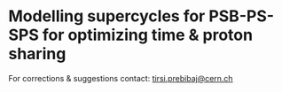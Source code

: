# Modelling supercycles for PSB-PS-SPS for optimizing time & proton sharing

For corrections & suggestions contact: [tirsi.prebibaj@cern.ch](mailto:tirsi.prebibaj@cern.ch)

